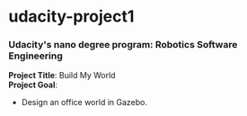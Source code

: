 # udacity-project1
### Udacity's nano degree program: Robotics Software Engineering  
**Project Title**: Build My World  
**Project Goal**: 
- Design an office world in Gazebo.
